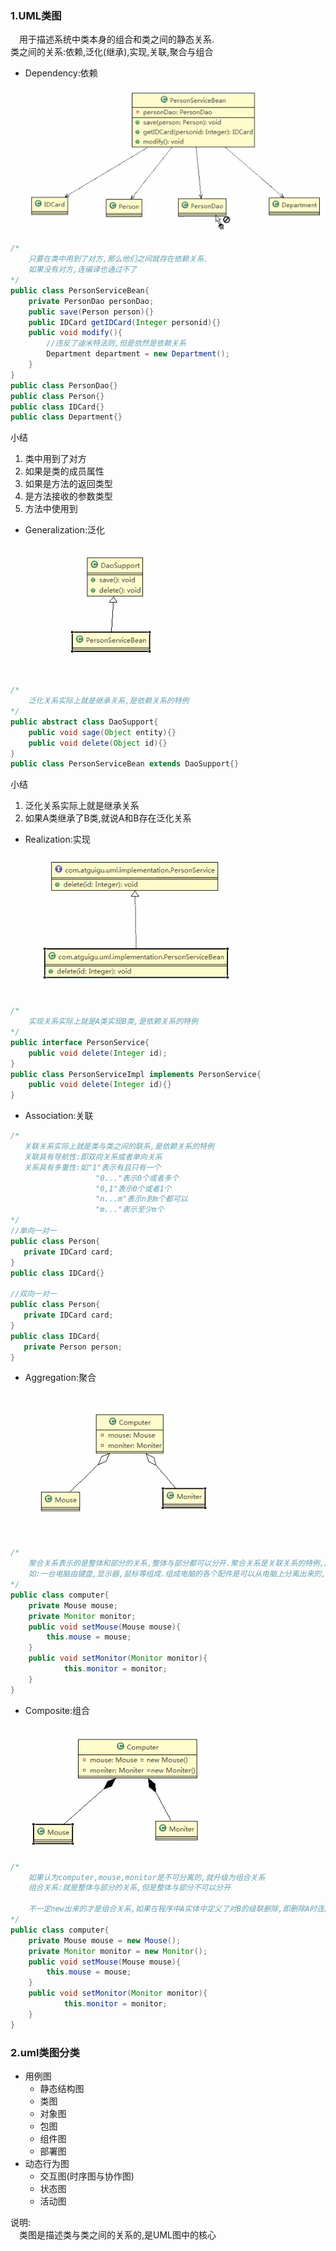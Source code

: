 ### 1.UML类图
&emsp;用于描述系统中类本身的组合和类之间的静态关系. \
类之间的关系:依赖,泛化(继承),实现,关联,聚合与组合
- Dependency:依赖 \
![依赖](./img/01dependency.png)
```java
/*
    只要在类中用到了对方,那么他们之间就存在依赖关系.
    如果没有对方,连编译也通过不了
*/
public class PersonServiceBean{
    private PersonDao personDao;
    public save(Person person){}   
    public IDCard getIDCard(Integer personid){}
    public void modify(){
        //违反了迪米特法则,但是依然是依赖关系
        Department department = new Department();
    }   
}
public class PersonDao{}
public class Person{}
public class IDCard{}
public class Department{}
```
小结
1. 类中用到了对方
2. 如果是类的成员属性
3. 如果是方法的返回类型
4. 是方法接收的参数类型
5. 方法中使用到
- Generalization:泛化 \
![泛化](./img/02generalization.png)
```java
/*
    泛化关系实际上就是继承关系,是依赖关系的特例
*/
public abstract class DaoSupport{
    public void sage(Object entity){}
    public void delete(Object id){}
}
public class PersonServiceBean extends DaoSupport{}
```
小结
1. 泛化关系实际上就是继承关系
2. 如果A类继承了B类,就说A和B存在泛化关系

- Realization:实现 \
![实现](./img/03realization.png)
```java
/*
    实现关系实际上就是A类实现B类,是依赖关系的特例
*/
public interface PersonService{
    public void delete(Integer id);
}
public class PersonServiceImpl implements PersonService{
    public void delete(Integer id){}
}
```

- Association:关联 
 ```java
/*
    关联关系实际上就是类与类之间的联系,是依赖关系的特例
    关联具有导航性:即双向关系或者单向关系
    关系具有多重性:如"1"表示有且只有一个
                    "0..."表示0个或者多个
                    "0,1"表示0个或者1个
                    "n...m"表示n到m个都可以
                    "m..."表示至少m个
*/
//单向一对一
public class Person{
    private IDCard card;
}
public class IDCard{}

//双向一对一
public class Person{
    private IDCard card;
}
public class IDCard{
    private Person person;
}
```
- Aggregation:聚合  \
 ![聚合](./img/04aggregation.png)
```java
/*
    聚合关系表示的是整体和部分的关系,整体与部分都可以分开.聚合关系是关联关系的特例,所以他具有关联的导航性与多重性.
    如:一台电脑由键盘,显示器,鼠标等组成.组成电脑的各个配件是可以从电脑上分离出来的,使用带空心菱形的实线表示
*/
public class computer{
    private Mouse mouse;
    private Monitor monitor;
    public void setMouse(Mouse mouse){
        this.mouse = mouse;    
    }
    public void setMonitor(Monitor monitor){
            this.monitor = monitor;    
    }
}
```
- Composite:组合   \
![组合](./img/05composite.png) 
```java
/*
    如果认为computer,mouse,monitor是不可分离的,就升级为组合关系
    组合关系:就是整体与部分的关系,但是整体与部分不可以分开
    
    不一定new出来的才是组合关系,如果在程序中A实体中定义了对B的级联删除,即删除A时连同B一起删除,那么AB就是组合.
*/
public class computer{
    private Mouse mouse = new Mouse();
    private Monitor monitor = new Monitor();
    public void setMouse(Mouse mouse){
        this.mouse = mouse;    
    }
    public void setMonitor(Monitor monitor){
            this.monitor = monitor;    
    }
}
```
### 2.uml类图分类
- 用例图
    - 静态结构图
    - 类图 
    - 对象图
    - 包图
    - 组件图
    - 部署图
- 动态行为图
    - 交互图(时序图与协作图)
    - 状态图
    - 活动图

说明: \
&emsp;类图是描述类与类之间的关系的,是UML图中的核心

